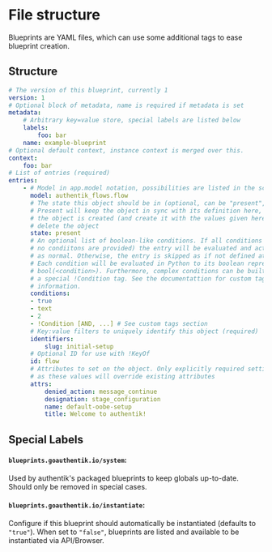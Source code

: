 # File structure

Blueprints are YAML files, which can use some additional tags to ease blueprint creation.

## Structure

```yaml
# The version of this blueprint, currently 1
version: 1
# Optional block of metadata, name is required if metadata is set
metadata:
    # Arbitrary key=value store, special labels are listed below
    labels:
        foo: bar
    name: example-blueprint
# Optional default context, instance context is merged over this.
context:
    foo: bar
# List of entries (required)
entries:
    - # Model in app.model notation, possibilities are listed in the schema (required)
      model: authentik_flows.flow
      # The state this object should be in (optional, can be "present", "created" or "absent")
      # Present will keep the object in sync with its definition here, created will only ensure
      # the object is created (and create it with the values given here), and "absent" will
      # delete the object
      state: present
      # An optional list of boolean-like conditions. If all conditions match (or
      # no condiitons are provided) the entry will be evaluated and acted upon
      # as normal. Otherwise, the entry is skipped as if not defined at all.
      # Each condition will be evaluated in Python to its boolean representation
      # bool(<condition>). Furthermore, complex conditions can be built using
      # a special !Condition tag. See the documentattion for custom tags for more
      # information.
      conditions:
      - true
      - text
      - 2
      - !Condition [AND, ...] # See custom tags section
      # Key:value filters to uniquely identify this object (required)
      identifiers:
          slug: initial-setup
      # Optional ID for use with !KeyOf
      id: flow
      # Attributes to set on the object. Only explicitly required settings should be stated
      # as these values will override existing attributes
      attrs:
          denied_action: message_continue
          designation: stage_configuration
          name: default-oobe-setup
          title: Welcome to authentik!
```

## Special Labels

#### `blueprints.goauthentik.io/system`:

Used by authentik's packaged blueprints to keep globals up-to-date. Should only be removed in special cases.

#### `blueprints.goauthentik.io/instantiate`:

Configure if this blueprint should automatically be instantiated (defaults to `"true"`). When set to `"false"`, blueprints are listed and available to be instantiated via API/Browser.
